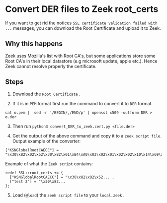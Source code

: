 # Convert DER files to Zeek root_certs
If you want to get rid the notices `SSL certificate validation failed with ...` messages, you can download the Root Certificate and upload it to Zeek. 

## Why this happens

Zeek uses Mozilla's list with Root CA's, but some applications store some Root CA's in their local datastore (e.g microsoft update, apple etc.). Hence Zeek cannot resolve properly the certificate.

## Steps

1. Download the `Root Certificate` .

2. If it is in `PEM` format first run the command  to convert it to `DER` format.
```
cat o.pem |  sed -n '/BEGIN/,/END/p' | openssl x509 -outform DER > o.der
```

3. Then run `python3 convert_DER_to_zeek.cert.py <file.der>`

4. Get the output of the above command and copy it to a `zeek script file`. Output example of the converter:
```
["KSNGlobalRootCAECC"] = "\x30\x82\x02\x52\x30\x82\x01\xB4\xA0\x03\x02\x01\x02\x02\x10\x14\x69\xC4\x69\xB6\xD5\x4E\x90\x4D\x6B\x82\x01\x4E\xFF\x92\x91\x30\x0A\x06\x08\x2A\x86\x48\xCE\x3D\x04\x03\x03\x30\x3E\x31\x0B\x30\x09\x06\x03\x55\x04\x06\x13\x02\x52\x55\x31\x12\x30\x10\x06\x03\x55\x04\x0A\x13\x09\x4B\x61\x73\x70\x65\x72\x73\x6B\x79\x31\x1B\x30\x19\x06\x03\x55\x04\x03\x13\x12\x4B\x53\x4E\x20\x47\x6C\x6F\x62\x61\x6C\x20\x52\x6F\x6F\x74\x20\x43\x41\x30\x1E\x17\x0D\x32\x30\x30\x36\x31\x32\x30\x39\x35\x32\x33\x36\x5A\x17\x0D\x33\x35\x30\x36\x31\x32\x31\x30\x30\x32\x33\x35\x5A\x30\x3E\x31\x0B\x30\x09\x06\x03\x55\x04\x06\x13\x02\x52\x55\x31\x12\x30\x10\x06\x03\x55\x04\x0A\x13\x09\x4B\x61\x73\x70\x65\x72\x73\x6B\x79\x31\x1B\x30\x19\x06\x03\x55\x04\x03\x13\x12\x4B\x53\x4E\x20\x47\x6C\x6F\x62\x61\x6C\x20\x52\x6F\x6F\x74\x20\x43\x41\x30\x81\x9B\x30\x10\x06\x07\x2A\x86\x48\xCE\x3D\x02\x01\x06\x05\x2B\x81\x04\x00\x23\x03\x81\x86\x00\x04\x00\xA8\x6D\x41\xC0\xF8\x37\xA8\xBD\x84\xCB\xC6\x52\xE2\xD1\x07\x24\x05\x35\x77\x60\x5B\x7E\xAA\xC9\xFE\xDA\x07\x38\x4F\xB7\xB0\xA0\x5F\xD1\xA7\x96\x9C\x05\xE3\xC3\xDC\x50\x63\xBA\x63\xD9\x00\x0D\x0A\xAE\x4C\x0C\x90\xA4\x9E\x77\x11\xC6\x8B\x7F\xCC\xB9\x51\xD6\x46\x01\x1D\x22\xD3\x67\x41\xE8\x0B\xEE\xC7\xD6\xAA\xCD\xBA\x7B\x93\x02\xA9\x93\xFD\x8C\x6E\x7E\xA6\x04\xD7\x92\x2B\x77\x9F\xAB\xCD\x0D\x83\xC3\x2E\x5E\x9A\xD4\x3A\x9F\x72\x16\xF3\x2C\xA4\x24\x9B\x66\x65\xDB\x2D\x2D\x06\xC9\x45\x7F\x19\x01\x08\x68\xAE\xA7\x98\x4B\x9F\xA3\x51\x30\x4F\x30\x0B\x06\x03\x55\x1D\x0F\x04\x04\x03\x02\x01\x86\x30\x0F\x06\x03\x55\x1D\x13\x01\x01\xFF\x04\x05\x30\x03\x01\x01\xFF\x30\x1D\x06\x03\x55\x1D\x0E\x04\x16\x04\x14\x45\x31\xC5\x21\x7B\x9C\xCC\xBB\x8D\xFF\x73\x6D\x13\x94\x33\x51\x21\x3C\x8B\xDC\x30\x10\x06\x09\x2B\x06\x01\x04\x01\x82\x37\x15\x01\x04\x03\x02\x01\x00\x30\x0A\x06\x08\x2A\x86\x48\xCE\x3D\x04\x03\x03\x03\x81\x8B\x00\x30\x81\x87\x02\x42\x00\xC2\x28\x41\x40\x53\x00\xBD\x02\x97\x3E\x94\x41\x99\xAE\x70\xE3\x51\x00\x4C\x13\x3D\xFD\xC3\x58\x5A\xBA\x54\xF8\x5F\x82\x9C\x2C\xA1\xC6\x05\x6C\x61\x9F\xA9\x49\x3A\x13\x86\xDB\xA2\xCB\x65\xDC\x07\xF1\xEA\xBB\x00\x18\x70\x29\xF2\x43\xA5\xFD\xC8\x54\x73\x53\xCD\x02\x41\x75\x42\xDB\x08\xA2\xDA\xAA\x8C\xEC\x93\x33\xBF\x02\x6C\xB0\xEA\xCD\x88\x92\x3A\x37\x2E\x6A\x30\x46\xD5\x2B\x14\xAA\x93\x9D\xF8\x05\x0A\x03\x3C\x40\xE8\x81\x3F\xAF\x66\x7F\x67\x96\x65\xE4\x6C\xC3\x89\x30\xBA\xDD\x45\x43\x16\x84\x9F\xB2\x72\x31\x23\xFA\xD6\x80"
```

Example of what the `Zeek script` contains:
```
redef SSL::root_certs += {
  ["KSNGlobalRootCAECC"] = "\x30\x82\x02\x52... ,
  ["test 2"] = "\x30\x82...
};
```

5. Load (`@load`) the `zeek script file` to your `local.zeek` .



